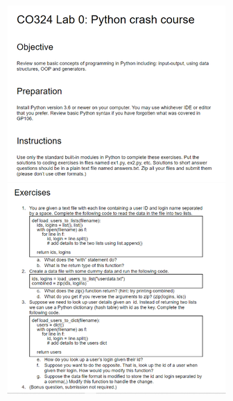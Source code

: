 ![image](https://github.com/sumuduliyanage/Web-Application-CO324/blob/main/images/lab0_1.PNG)
![image](https://github.com/sumuduliyanage/Web-Application-CO324/blob/main/images/lab0_2.PNG)
